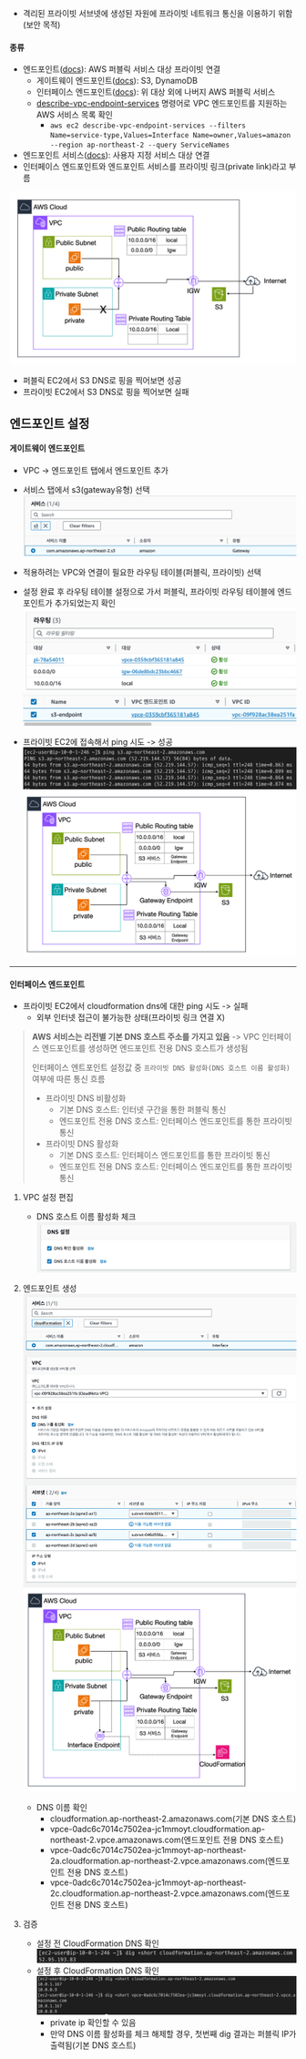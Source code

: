 - 격리된 프라이빗 서브넷에 생성된 자원에 프라이빗 네트워크 통신을 이용하기 위함(보안 목적)
#### 종류
- 엔드포인트([docs](https://docs.aws.amazon.com/ko_kr/vpc/latest/privatelink/aws-services-privatelink-support.html)): AWS 퍼블릭 서비스 대상 프라이빗 연결
	- 게이트웨이 엔드포인트([docs](https://docs.aws.amazon.com/ko_kr/vpc/latest/privatelink/gateway-endpoints.html)): S3, DynamoDB
	- 인터페이스 엔드포인트([docs](https://docs.aws.amazon.com/ko_kr/vpc/latest/privatelink/create-interface-endpoint.html)): 위 대상 외에 나버지 AWS 퍼블릭 서비스
	- [describe-vpc-endpoint-services](https://docs.aws.amazon.com/ko_kr/vpc/latest/privatelink/aws-services-privatelink-support.html#vpce-view-available-services) 명령어로 VPC 엔드포인트를 지원하는 AWS 서비스 목록 확인
		- `aws ec2 describe-vpc-endpoint-services --filters Name=service-type,Values=Interface Name=owner,Values=amazon --region ap-northeast-2 --query ServiceNames`
- 엔드포인트 서비스([docs](https://docs.aws.amazon.com/ko_kr/vpc/latest/privatelink/create-endpoint-service.html)): 사용자 지정 서비스 대상 연결
- 인터페이스 엔드포인트와 엔드포인트 서비스를 프라이빗 링크(private link)라고 부름

![](Users/navill/Documents/Obsidian%20Vault/Pasted%20image%2020240117183725.png)
- 퍼블릭 EC2에서 S3 DNS로 핑을 찍어보면 성공
- 프라이빗 EC2에서 S3 DNS로 핑을 찍어보면 실패

## 엔드포인트 설정

#### 게이트웨이 엔드포인트
- VPC -> 엔드포인트 탭에서 엔드포인트 추가
- 서비스 탭에서 s3(gateway유형) 선택
	![](Users/navill/Documents/Obsidian%20Vault/Pasted%20image%2020240117184430.png)
- 적용하려는 VPC와 연결이 필요한 라우팅 테이블(퍼블릭, 프라이빗) 선택
- 설정 완료 후 라우팅 테이블 설정으로 가서 퍼블릭, 프라이빗 라우팅 테이블에 엔드포인트가 추가되었는지 확인
	![](Users/navill/Documents/Obsidian%20Vault/Pasted%20image%2020240117184623.png)
	![](Users/navill/Documents/Obsidian%20Vault/Pasted%20image%2020240117184706.png)

- 프라이빗 EC2에 접속해서 ping 시도 -> 성공
	![](Users/navill/Documents/Obsidian%20Vault/Pasted%20image%2020240117184851.png)
	![](Users/navill/Documents/Obsidian%20Vault/Pasted%20image%2020240117185508.png)

---
#### 인터페이스 엔드포인트
- 프라이빗 EC2에서 cloudformation dns에 대한 ping 시도 -> 실패
	- 외부 인터넷 접근이 불가능한 상태(프라이빗 링크 연결 X)

> **AWS 서비스는 리전별 기본 DNS 호스트 주소를 가지고 있음**
> -> VPC 인터페이스 엔드포인트를 생성하면 엔드포인트 전용 DNS 호스트가 생성됨
> 
> 인터페이스 엔트포인트 설정값 중 `프라이빗 DNS 활성화(DNS 호스트 이름 활성화)` 여부에 따른 통신 흐름
> - 프라이빗 DNS 비활성화
> 	- 기본 DNS 호스트: 인터넷 구간을 통한 퍼블릭 통신
> 	- 엔드포인트 전용 DNS 호스트: 인터페이스 엔드포인트를 통한 프라이빗 통신
> - 프라이빗 DNS 활성화
> 	- 기본 DNS 호스트: 인터페이스 엔드포인트를 통한 프라이빗 통신
> 	- 엔드포인트 전용 DNS 호스트: 인터페이스 엔드포인트를 통한 프라이빗 통신

1. VPC 설정 편집
	- DNS 호스트 이름 활성화 체크
		![](Users/navill/Documents/Obsidian%20Vault/Pasted%20image%2020240117192547.png)
2. 엔드포인트 생성
	![](Users/navill/Documents/Obsidian%20Vault/Pasted%20image%2020240117192958.png)
	 ![](Users/navill/Documents/Obsidian%20Vault/Pasted%20image%2020240120184138.png)
	 
	 - DNS 이름 확인
		 - cloudformation.ap-northeast-2.amazonaws.com(기본 DNS 호스트)
		 - vpce-0adc6c7014c7502ea-jc1mmoyt.cloudformation.ap-northeast-2.vpce.amazonaws.com(엔드포인트 전용 DNS 호스트)
		 - vpce-0adc6c7014c7502ea-jc1mmoyt-ap-northeast-2a.cloudformation.ap-northeast-2.vpce.amazonaws.com(엔드포인트 전용 DNS 호스트)
		 - vpce-0adc6c7014c7502ea-jc1mmoyt-ap-northeast-2c.cloudformation.ap-northeast-2.vpce.amazonaws.com(엔드포인트 전용 DNS 호스트)
3. 검증
	- 설정 전 CloudFormation DNS 확인
		![](Users/navill/Documents/Obsidian%20Vault/Pasted%20image%2020240117194633.png)
	- 설정 후 CloudFormation DNS 확인
		![](Users/navill/Documents/Obsidian%20Vault/Pasted%20image%2020240117195401.png)
		- private ip 확인할 수 있음
		- 만약 DNS 이름 활성화를 체크 해제할 경우, 첫번째 dig 결과는 퍼블릭 IP가 출력됨(기본 DNS 호스트)
	
	
